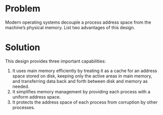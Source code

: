 # Problem
Modern operating systems decouple a process address space from the machine’s physical memory. List two advantages of this design.
# Solution
This design provides three important capabilities:

1. It uses main memory efficiently by treating it as a cache for an address space stored on disk, keeping only the active areas in main memory, and transferring data back and forth between disk and memory as needed. 
2. It simplifies memory management by providing each process with a uniform address space.
3. It protects the address space of each process from corruption by other processes.


